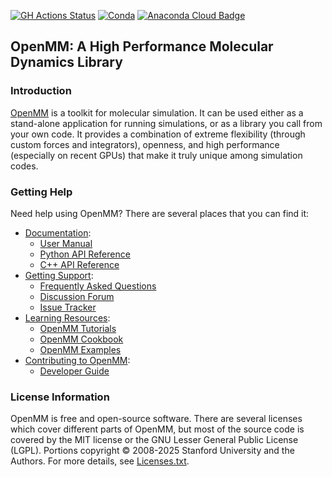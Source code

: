 [![GH Actions Status](https://github.com/openmm/openmm/workflows/CI/badge.svg)](https://github.com/openmm/openmm/actions?query=branch%3Amaster+workflow%3ACI)
[![Conda](https://img.shields.io/conda/v/conda-forge/openmm.svg)](https://anaconda.org/conda-forge/openmm)
[![Anaconda Cloud Badge](https://anaconda.org/conda-forge/openmm/badges/downloads.svg)](https://anaconda.org/conda-forge/openmm)

## OpenMM: A High Performance Molecular Dynamics Library

### Introduction

[OpenMM](https://openmm.org) is a toolkit for molecular simulation. It can be used either as a stand-alone application for running simulations, or as a library you call from your own code. It
provides a combination of extreme flexibility (through custom forces and integrators), openness, and high performance (especially on recent GPUs) that make it truly unique among simulation codes.  

### Getting Help

Need help using OpenMM?  There are several places that you can find it:
- [Documentation](https://docs.openmm.org/):
  - [User Manual](https://docs.openmm.org/latest/userguide/)
  - [Python API Reference](https://docs.openmm.org/latest/api-python/)
  - [C++ API Reference](https://docs.openmm.org/latest/api-c++/)
- [Getting Support](SUPPORT.md):
  - [Frequently Asked Questions](https://github.com/openmm/openmm/wiki/Frequently-Asked-Questions)
  - [Discussion Forum](https://github.com/openmm/openmm/discussions)
  - [Issue Tracker](https://github.com/openmm/openmm/issues)
- [Learning Resources](https://openmm.github.io/openmm-cookbook/latest):
  - [OpenMM Tutorials](https://openmm.github.io/openmm-cookbook/latest/tutorials)
  - [OpenMM Cookbook](https://openmm.github.io/openmm-cookbook/latest/cookbook)
  - [OpenMM Examples](examples/README.md)
- [Contributing to OpenMM](CONTRIBUTING.md):
  - [Developer Guide](https://docs.openmm.org/latest/developerguide/)

### License Information

OpenMM is free and open-source software.  There are several licenses which cover
different parts of OpenMM, but most of the source code is covered by the MIT
license or the GNU Lesser General Public License (LGPL).  Portions copyright
© 2008-2025 Stanford University and the Authors.  For more details, see
[Licenses.txt](docs-source/licenses/Licenses.txt).
